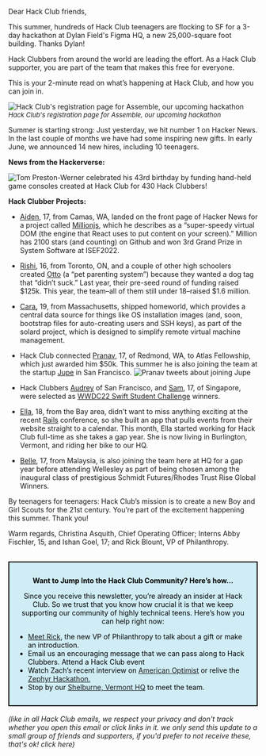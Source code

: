 Dear Hack Club friends,

This summer, hundreds of Hack Club teenagers are flocking to SF for a 3-day hackathon at Dylan Field's Figma HQ, a new 25,000-square foot building. Thanks Dylan!

Hack Clubbers from around the world are leading the effort. As a Hack Club supporter, you are part of the team that makes this free for everyone.

This is your 2-minute read on what’s happening at Hack Club, and how you can join in.

![Hack Club's registration page for Assemble, our upcoming hackathon](https://lh4.googleusercontent.com/WBqjrEJojnZOx6KYxSqAGsbOy730bjhj-dAEM2oLW8FpiqIkJ83OmEtMs1WqFHVeK5DXNLHdl-WFqkw6hgV_ViKftO2yLF_UQNdg98pxbBQbA5xDlQMD0GS8BgqN8UYTZHr__XG_GZTAn74J_g)
<span style="font-size:13px;">_Hack Club's registration page for Assemble, our upcoming hackathon_</span>


Summer is starting strong: Just yesterday, we hit number 1 on Hacker News. In the last couple of months we have had some inspiring new gifts. In early June, we announced 14 new hires, including 10 teenagers.


**News from the Hackerverse:**

<!-- // wasn't sent for some reason. I kept it in the markdown file for later reference.
-   Hack Club earned the top spot on Hacker News yesterday for [“Some Assembly Required”](https://github.com/hackclub/some-assembly-required), an open source guide to one of the hardest coding languages to learn. The guide was created by Hack Club engineer Jessica Card and a team of teenagers. In less than 24 hours, the GitHub repository gained an amazing 1.3k stars and 549 upvotes on Hacker News.
-   11,000 people watched founder Zach Latta on Joe Lonsdale's [American Optimist podcast](https://www.youtube.com/watch?v=PaB5ltDmD0Q). Thanks Joe!
-   Hack Club Bank has surpassed $5.4 million in transactions– including more transactions in Q1 of 2022 than in all of 2021! Thanks to support from Elon Musk and others, Bank unlocks the financial system for teenagers.
-   Thank you donors from May and June:
    -   $400k from Endless Network.
    -   $200k anonymous donation through the Silicon Valley Community Foundation.
    -   A matching challenge from Joe Lonsdale that yielded more than $70,000 thanks to additional help from Gerry Ohrstrom, Blake Lieberman and Eric Chen.
    -   Tom Preston-Werner celebrated his 43rd birthday by funding hand-held game consoles created at Hack Club for 430 Hack Clubbers!
-->

![Tom Preston-Werner celebrated his 43rd birthday by funding hand-held game consoles created at Hack Club for 430 Hack Clubbers!](https://lh3.googleusercontent.com/uUsVBDZXz0zk_6DVkaSobLftAK1O-qxRyO0aEAFg8eaW2mnIaczYZXkRYAj6xJ2wdvmVews1ZOXYRXPJPXDGyuhqvZ3By_FbKEMPd4axmoNjtUaSB2lc74saQASP_OGVovgPsp0TBnQcd_lzHg)

**Hack Clubber Projects:**

-   [Aiden](https://aidenybai.com/), 17, from Camas, WA, landed on the front page of Hacker News for a project called [Millionjs](https://million.js.org/), which he describes as a “super-speedy virtual DOM (the engine that React uses to put content on your screen).” Million has 2100 stars (and counting) on Github and won 3rd Grand Prize in System Software at ISEF2022.
-   [Rishi](https://www.rishi.cx/), 16, from Toronto, ON, and a couple of other high schoolers created [Otto](https://otto.pet/) (a “pet parenting system”) because they wanted a dog tag that “didn’t suck.” Last year, their pre-seed round of funding raised $125k. This year, the team–all of them still under 18–raised $1.6 million.
-   [Cara](https://devcara.com/)**,** 19, from Massachusetts, shipped homeworld, which provides a central data source for things like OS installation images (and, soon, bootstrap files for auto-creating users and SSH keys), as part of the solard project, which is designed to simplify remote virtual machine management.
-   Hack Club connected [Pranav](https://pranav.land/), 17, of Redmond, WA, to Atlas Fellowship, which just awarded him $50k. This summer he is also joining the team at the startup [Jupe](https://www.jupe.com/) in San Francisco.
![Pranav tweets about joining Jupe](https://lh5.googleusercontent.com/P1ALijBsk3UE5fNPlSxw93FMef6La_1iSRkU_dAGS96pkZGSea72c1vJHHgACg1Npi2Yg9g9fQXqZ9QcFim7JdFOsHswtW36KeiMZXKL25x4lsII-KP27hI5Y2WCLMrJTaxLlJWUVrpA2Sovww)

-   Hack Clubbers [Audrey](https://audreyolaf.github.io/) of San Francisco, and [Sam](https://sampoder.com/), 17, of Singapore, were selected as [WWDC22 Swift Student Challenge](https://developer.apple.com/wwdc22/swift-student-challenge/) winners.
-   [Ella](https://ella.cx/), 18, from the Bay area, didn’t want to miss anything exciting at the recent [Rails](https://railsconf.org/about) conference, so she built an app that pulls events from their website straight to a calendar. This month, Ella started working for Hack Club full-time as she takes a gap year. She is now living in Burlington, Vermont, and riding her bike to our HQ.
-   [Belle](https://belle.is-a.dev/), 17, from Malaysia, is also joining the team here at HQ for a gap year before attending Wellesley as part of being chosen among the inaugural class of prestigious Schmidt Futures/Rhodes Trust Rise Global Winners.

By teenagers for teenagers: Hack Club’s mission is to create a new Boy and Girl Scouts for the 21st century. You’re part of the excitement happening this summer. Thank you!

Warm regards, Christina Asquith, Chief Operating Officer; Interns Abby Fischler, 15, and Ishan Goel, 17; and Rick Blount, VP of Philanthropy.

<br>


<div background-color="coral" style="background-color:#d0edf6;border:2px solid black; padding: 1em; color: black;">
<p style="text-align: center;"><b>Want to Jump Into the Hack Club Community? Here’s how…</b></p>

<p style="text-align: center;">Since you receive this newsletter, you’re already an insider at Hack Club. So we trust that you know how crucial it is that we keep supporting our community of highly technical teens. Here’s how you can help right now:</p>

-   [Meet Rick](mailto:rick@hackclub.com), the new VP of Philanthropy to talk about a gift or make an introduction.
-   Email us an encouraging message that we can pass along to Hack Clubbers. Attend a Hack Club event
-   Watch Zach’s recent interview on [American Optimist](https://www.youtube.com/watch?v=PaB5ltDmD0Q) or relive the [Zephyr Hackathon.](https://www.youtube.com/watch?v=2BID8_pGuqA)
-   Stop by our [Shelburne, Vermont HQ](https://www.google.com/maps/place/Hack+Club/@44.3805618,-73.229284,17z/data=!3m1!4b1!4m5!3m4!1s0x4cca7df09a009e9b:0xd3a527022dfe1a3e!8m2!3d44.380558!4d-73.2270953) to meet the team.

</div>

<br>
<em>(like in all Hack Club emails, we respect your privacy and don't track whether you open this email or click links in it. we only send this update to a small group of friends and supporters, if you'd prefer to not receive these, that's ok! click here)</em>

